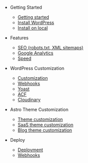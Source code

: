 - Getting Started

  - [Getting started](README.md 'How to get started with AstroWP')
  - [Install WordPress](install-wordpress.md 'How to install headless WordPress')
  - [Install on local](local-install.md 'How to install and clone AstroWP on your local machine')
  
- Features

  - [SEO (robots.txt, XML sitemaps)](seo.md)
  - [Google Analytics](google-analytics.md 'How to install Google Analytics')
  - [Speed](speed.md)

- WordPress Customization

   - [Customization](wordpress-customization.md)
   - [Webhooks](webhooks.md 'How to setup and customize Webhooks')
   - [Yoast](yoast.md 'How to customize the Yoast SEO WordPress plugin')
   - [ACF](acf.md 'How to customize the Advanced Custom Fields WordPress plugin')
   - [Cloudinary](cloudinary.md 'How to customize the Cloudinary WordPress plugin')

- Astro Theme Customization

  - [Theme customization](astro-theme.md 'How to configure and customize the Astro theme')
  - [SaaS theme customization](saas-theme.md 'How to configure and customize the AstroWP SaaS starter theme')
  - [Blog theme customization](blog-theme.md 'How to configure and customize the AstroWP Blog starter theme')

- Deploy

  - [Deployment](deploy.md 'How to deploy your AstroWP site')
  - [Webhooks](webhooks.md 'How to setup Webhooks to auto-deploy your site')
